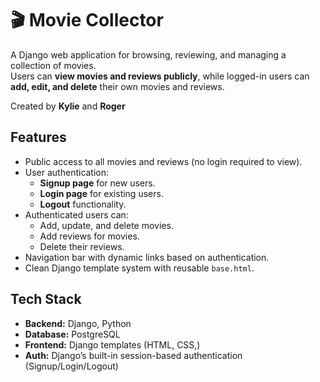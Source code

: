 # 🎬 Movie Collector

A Django web application for browsing, reviewing, and managing a collection of movies.  
Users can **view movies and reviews publicly**, while logged-in users can **add, edit, and delete** their own movies and reviews.

Created by **Kylie** and **Roger**



## Features

- Public access to all movies and reviews (no login required to view).
- User authentication:
  - **Signup page** for new users.
  - **Login page** for existing users.
  - **Logout** functionality.
- Authenticated users can:
  - Add, update, and delete movies.
  - Add reviews for movies.
  - Delete their reviews.
- Navigation bar with dynamic links based on authentication.
- Clean Django template system with reusable `base.html`.



## Tech Stack

- **Backend:** Django, Python
- **Database:** PostgreSQL
- **Frontend:** Django templates (HTML, CSS,)
- **Auth:** Django’s built-in session-based authentication (Signup/Login/Logout)



